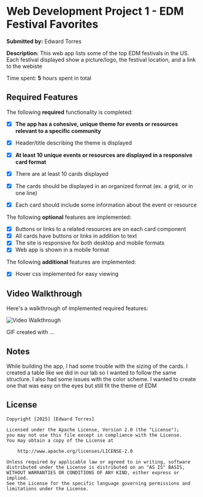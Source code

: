 # Web Development Project 1 - EDM Festival Favorites

**Submitted by:** Edward Torres

**Description:** This web app lists some of the top EDM festivals in the US. Each festival displayed show a picture/logo, the festival location, and a link to the webiste

Time spent: **5** hours spent in total

## Required Features

The following **required** functionality is completed:

- [x] **The app has a cohesive, unique theme for events or resources relevant to a specific community**
- [x] Header/title describing the theme is displayed
- [x] **At least 10 unique events or resources are displayed in a responsive card format**
- [x] There are at least 10 cards displayed 
- [x] The cards should be displayed in an organized format (ex. a grid, or in one line)
- [x] Each card should include some information about the event or resource


The following **optional** features are implemented:

- [x] Buttons or links to a related resources are on each card component
- [x] All cards have buttons or links in addition to text
- [x] The site is responsive for both desktop and mobile formats
- [x] Web app is shown in a mobile format

The following **additional** features are implemented:

* [x] Hover css implemented for easy viewing

## Video Walkthrough

Here's a walkthrough of implemented required features:

<img src='https://i.imgur.com/UTNz5LD.gif' title='Video Walkthrough' width='' alt='Video Walkthrough' />

<!-- Replace this with whatever GIF tool you used! -->
GIF created with ...  
<!-- Recommended tools:
[Kap](https://getkap.co/) for macOS
[ScreenToGif](https://www.screentogif.com/) for Windows
[peek](https://github.com/phw/peek) for Linux. -->

## Notes

While building the app, I had some trouble with the sizing of the cards. I created a table like we did in our lab so I wanted to follow the same structure. I also had some issues with the color scheme. I wanted to create one that was easy on the eyes but still fit the theme of EDM

## License

    Copyright [2025] [Edward Torres]

    Licensed under the Apache License, Version 2.0 (the "License");
    you may not use this file except in compliance with the License.
    You may obtain a copy of the License at

        http://www.apache.org/licenses/LICENSE-2.0

    Unless required by applicable law or agreed to in writing, software
    distributed under the License is distributed on an "AS IS" BASIS,
    WITHOUT WARRANTIES OR CONDITIONS OF ANY KIND, either express or implied.
    See the License for the specific language governing permissions and
    limitations under the License.